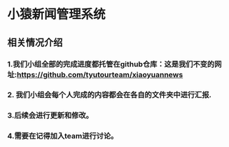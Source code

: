 # 小猿新闻管理系统

## 相关情况介绍

### 1.我们小组全部的完成进度都托管在github仓库：这是我们不变的网址:https://github.com/tyutourteam/xiaoyuannews

### 2. 我们小组会每个人完成的内容都会在各自的文件夹中进行汇报.

### 3.后续会进行更新和修改。
### 4.需要在记得加入team进行讨论。


